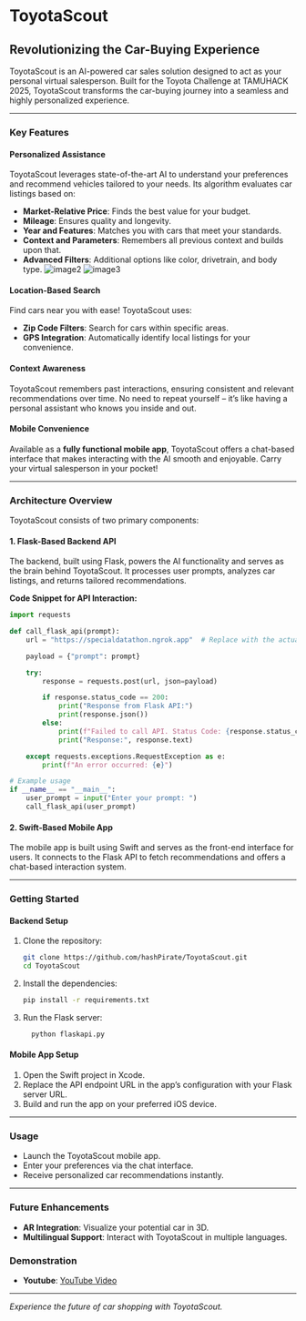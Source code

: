 # ToyotaScout

## Revolutionizing the Car-Buying Experience
ToyotaScout is an AI-powered car sales solution designed to act as your personal virtual salesperson. Built for the Toyota Challenge at TAMUHACK 2025, ToyotaScout transforms the car-buying journey into a seamless and highly personalized experience.

---

### Key Features

#### Personalized Assistance
ToyotaScout leverages state-of-the-art AI to understand your preferences and recommend vehicles tailored to your needs. Its algorithm evaluates car listings based on:
- **Market-Relative Price**: Finds the best value for your budget.
- **Mileage**: Ensures quality and longevity.
- **Year and Features**: Matches you with cars that meet your standards.
- **Context and Parameters**: Remembers all previous context and builds upon that.
- **Advanced Filters**: Additional options like color, drivetrain, and body type.
![image2](https://github.com/user-attachments/assets/11a3d139-11a6-49ef-85a0-7deb0c23365f)
![image3](https://github.com/user-attachments/assets/9518dc0d-f2a0-4a1b-a6d6-25c6a3dcfb84)

#### Location-Based Search
Find cars near you with ease! ToyotaScout uses:
- **Zip Code Filters**: Search for cars within specific areas.
- **GPS Integration**: Automatically identify local listings for your convenience.

#### Context Awareness
ToyotaScout remembers past interactions, ensuring consistent and relevant recommendations over time. No need to repeat yourself – it’s like having a personal assistant who knows you inside and out.

#### Mobile Convenience
Available as a **fully functional mobile app**, ToyotaScout offers a chat-based interface that makes interacting with the AI smooth and enjoyable. Carry your virtual salesperson in your pocket!

---

### Architecture Overview
ToyotaScout consists of two primary components:

#### 1. **Flask-Based Backend API**
The backend, built using Flask, powers the AI functionality and serves as the brain behind ToyotaScout. It processes user prompts, analyzes car listings, and returns tailored recommendations.

**Code Snippet for API Interaction:**
```python
import requests

def call_flask_api(prompt):
    url = "https://specialdatathon.ngrok.app"  # Replace with the actual Flask server URL

    payload = {"prompt": prompt}

    try:
        response = requests.post(url, json=payload)

        if response.status_code == 200:
            print("Response from Flask API:")
            print(response.json())
        else:
            print(f"Failed to call API. Status Code: {response.status_code}")
            print("Response:", response.text)

    except requests.exceptions.RequestException as e:
        print(f"An error occurred: {e}")

# Example usage
if __name__ == "__main__":
    user_prompt = input("Enter your prompt: ")
    call_flask_api(user_prompt)
```

#### 2. **Swift-Based Mobile App**
The mobile app is built using Swift and serves as the front-end interface for users. It connects to the Flask API to fetch recommendations and offers a chat-based interaction system.

---

### Getting Started

#### Backend Setup
1. Clone the repository:
   ```bash
   git clone https://github.com/hashPirate/ToyotaScout.git
   cd ToyotaScout
   ```
2. Install the dependencies:
   ```bash
   pip install -r requirements.txt
   ```
3. Run the Flask server:
   ```bash
     python flaskapi.py
   ```

#### Mobile App Setup
1. Open the Swift project in Xcode.
2. Replace the API endpoint URL in the app’s configuration with your Flask server URL.
3. Build and run the app on your preferred iOS device.

---

### Usage
- Launch the ToyotaScout mobile app.
- Enter your preferences via the chat interface.
- Receive personalized car recommendations instantly.

---

### Future Enhancements
- **AR Integration**: Visualize your potential car in 3D.
- **Multilingual Support**: Interact with ToyotaScout in multiple languages.

### Demonstration
- **Youtube**: [YouTube Video](https://youtube.com/shorts/K3nmi0Fl9B0?feature=share)
----

*Experience the future of car shopping with ToyotaScout.*

